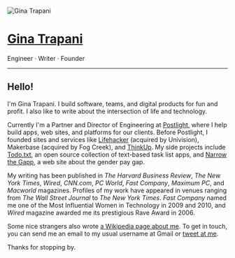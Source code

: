 <img
    class="avatar"
    alt="Gina Trapani"
    src="https://1.gravatar.com/avatar/44230311a3dcd684b6c5f81bf2ec9f60?s=200&amp;d=mm&amp;r=g"
/>

# [Gina Trapani](/)

Engineer &middot; Writer &middot; Founder

---

## Hello!

I'm Gina Trapani. I build software, teams, and digital products for fun and profit. I also like to write about the intersection of life and technology.

Currently I'm a Partner and Director of Engineering at [Postlight](https://postlight.com), where I help build apps, web sites, and platforms for our clients. Before Postlight, I founded sites and services like [Lifehacker](http://lifehacker.com) (acquired by Univision), Makerbase (acquired by Fog Creek), and [ThinkUp](http://www.nytimes.com/2015/01/01/technology/personaltech/thinkup-helps-the-social-network-user-see-the-online-self.html?_r=0). My side projects include [Todo.txt](https://todotxt.org), an open source collection of text-based task list apps, and [Narrow the Gapp](https://narrowthegapp.com), a web site about the gender pay gap.

My writing has been published in _The Harvard Business Review_, _The New York Times_, _Wired_, _CNN.com_, _PC World_, _Fast Company_, _Maximum PC_, and _Macworld_ magazines. Profiles of my work have appeared in venues ranging from _The Wall Street Journal_ to _The New York Times_. _Fast Company_ named me one of the Most Influential Women in Technology in 2009 and 2010, and _Wired_ magazine awarded me its prestigious Rave Award in 2006.

Some nice strangers also wrote [a Wikipedia page about me](http://en.wikipedia.org/wiki/Gina_Trapani). To get in touch, you can send me an email to my usual username at Gmail or [tweet at me](https://twitter.com/ginatrapani).

Thanks for stopping by.
